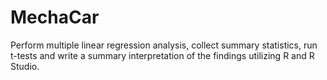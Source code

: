 # MechaCar
Perform multiple linear regression analysis, collect summary statistics, run t-tests and write a summary interpretation of the findings utilizing R and R Studio. 
